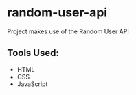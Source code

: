 # random-user-api

Project makes use of the Random User API

## Tools Used:

* HTML
* CSS
* JavaScript
